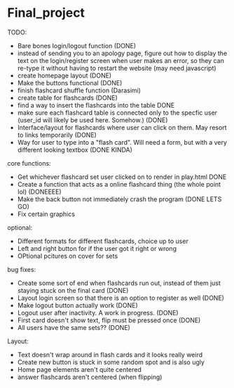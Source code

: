 # Final_project



TODO:

- Bare bones login/logout function (DONE)
- instead of sending you to an apology page, figure out how to display the text on the login/register screen when user makes an error, so they can re-type it without having to restart the website (may need javascript) 
- create homepage layout (DONE)
- Make the buttons functional (DONE)
- finish flashcard shuffle function (Darasimi)
- create table for flashcards (DONE)
- find a way to insert the flashcards into the table DONE
- make sure each flashcard table is connected only to the specfic user (user_id will likely be used here. Somehow.) (DONE)
- Interface/layout for flashcards where user can click on them. May resort to links temporarily (DONE)
- Way for user to type into a "flash card". Will need a form, but with a very different looking textbox (DONE KINDA)

core functions:

- Get whichever flashcard set user clicked on to render in play.html DONE
- Create a function that acts as a online flashcard thing (the whole point lol) (DONEEEE)
- Make the back button not immediately crash the program  (DONE LETS GO)
- Fix certain graphics 

optional:

- Different formats for different flashcards, choice up to user 
- Left and right button for if the user got it right or wrong
- OPtional pcitures on cover for sets 

bug fixes:

- Create some sort of end when flashcards run out, instead of them just staying stuck on the final card (DONE)
- Layout login screen so that there is an option to register as well (DONE)
- Make logout button actually work (DONE)
- Logout user after inactivity. A work in progress. (DONE)
- First card doesn't show text, flip must be pressed once (DONE)
- All users have the same sets?? (DONE)


Layout:

- Text doesn't wrap around in flash cards and it looks really weird
- Create new button is stuck in some random spot and is also ugly 
- Home page elements aren't quite centered
- answer flashcards aren't centered (when flipping)